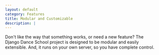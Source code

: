 ```yaml
---
layout: default
category: Features
title: Modular and Customizable
description: |
---
```


Don't like the way that something works, or need a new feature?  The Django Dance School project is designed to be modular and easily extensible.  And, it runs on your own server, so you have complete control.